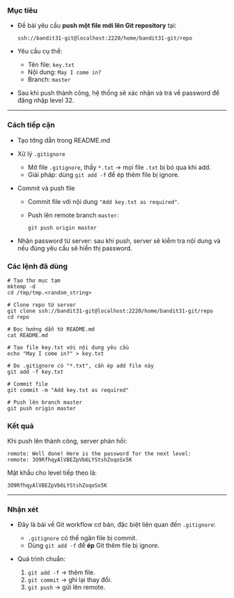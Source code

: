 ### **Mục tiêu**

- Đề bài yêu cầu **push một file mới lên Git repository** tại:
    
    `ssh://bandit31-git@localhost:2220/home/bandit31-git/repo`
    
- Yêu cầu cụ thể:
    - Tên file: `key.txt`
    - Nội dung: `May I come in?`
    - Branch: `master`
- Sau khi push thành công, hệ thống sẽ xác nhận và trả về password để đăng nhập level 32.

---

### **Cách tiếp cận**

- Tạo tớng dẫn trong README.md    
- Xử lý `.gitignore`
    - Mở file `.gitignore`, thấy `*.txt` → mọi file `.txt` bị bỏ qua khi add.
    - Giải pháp: dùng `git add -f` để ép thêm file bị ignore.       
- Commit và push file
    - Commit file với nội dung `"Add key.txt as required"`.
    - Push lên remote branch `master`:
        
        `git push origin master`
        
- Nhận password từ server: sau khi push, server sẽ kiểm tra nội dung và nếu đúng yêu cầu sẽ hiển thị password.

### **Các lệnh đã dùng**

```
# Tạo thư mục tạm
mktemp -d
cd /tmp/tmp.<random_string>

# Clone repo từ server
git clone ssh://bandit31-git@localhost:2220/home/bandit31-git/repo
cd repo

# Đọc hướng dẫn từ README.md
cat README.md

# Tạo file key.txt với nội dung yêu cầu
echo "May I come in?" > key.txt

# Do .gitignore có "*.txt", cần ép add file này
git add -f key.txt

# Commit file
git commit -m "Add key.txt as required"

# Push lên branch master
git push origin master
```

### **Kết quả**

Khi push lên thành công, server phản hồi:

```
remote: Well done! Here is the password for the next level:
remote: 3O9RfhqyAlVBEZpVb6LYStshZoqoSx5K
```

Mật khẩu cho level tiếp theo là:

`3O9RfhqyAlVBEZpVb6LYStshZoqoSx5K`

---

### **Nhận xét**

- Đây là bài về Git workflow cơ bản, đặc biệt liên quan đến `.gitignore`:
    - `.gitignore` có thể ngăn file bị commit.
    - Dùng `git add -f` để **ép** Git thêm file bị ignore.
        
- Quá trình chuẩn:
    1. `git add -f` → thêm file.
    2. `git commit` → ghi lại thay đổi.
    3. `git push` → gửi lên remote.